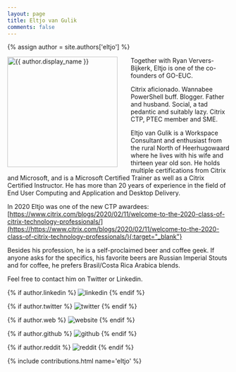 ```yaml
---
layout: page
title: Eltjo van Gulik
comments: false
---
```

{% assign author = site.authors['eltjo'] %}

<img style="float: left; width: 250px; margin-right: 30px;" src="{{ site.url }}{{ author.picture | relative_url }}" alt="{{ author.display_name }}">

Together with Ryan Ververs-Bijkerk, Eltjo is one of the co-founders of GO-EUC.

Citrix aficionado. Wannabee PowerShell buff. Blogger. Father and husband. Social, a tad pedantic and suitably lazy. Citrix CTP, PTEC member and SME.

Eltjo van Gulik is a Workspace Consultant and enthusiast from the rural North of Heerhugowaard where he lives with his wife and thirteen year old son. He holds multiple certifications from Citrix and Microsoft, and is a Microsoft Certified Trainer as well as a Citrix Certified Instructor. He has more than 20 years of experience in the field of End User Computing and Application and Desktop Delivery.

In 2020 Eltjo was one of the new CTP awardees: [https://www.citrix.com/blogs/2020/02/11/welcome-to-the-2020-class-of-citrix-technology-professionals/](https://https://www.citrix.com/blogs/2020/02/11/welcome-to-the-2020-class-of-citrix-technology-professionals/){:target="_blank"}

Besides his profession, he is a self-proclaimed beer and coffee geek. If anyone asks for the specifics, his favorite beers are Russian Imperial Stouts and for coffee, he prefers Brasil/Costa Rica Arabica blends.

Feel free to contact him on Twitter or Linkedin.

<div class="social-button-member">
{% if author.linkedin %}
<a style="text-decoration: none;" href="{{author.linkedin}}" target="_blank"><img class="author-box-socials-icon" src="{{ site.baseurl }}/assets/images/social/027-linkedin.png" alt="linkedin"></a>
{% endif %}

{% if author.twitter %}
<a style="text-decoration: none;" href="{{author.twitter}}" target="_blank"><img class="author-box-socials-icon" src="{{ site.baseurl }}/assets/images/social/008-twitter.png" alt="twitter"></a>
{% endif %}

{% if author.web %}
<a style="text-decoration: none;" href="{{author.web}}" target="_blank"><img class="author-box-socials-icon" src="{{ site.baseurl }}/assets/images/social/030-html-5.png" alt="website"></a>
{% endif %}

{% if author.github %}
<a style="text-decoration: none;" href="{{author.github}}" target="_blank"><img class="author-box-socials-icon" src="{{ site.baseurl }}/assets/images/social/050-github.png" alt="github"></a>
{% endif %}

{% if author.reddit %}
<a style="text-decoration: none;" href="{{author.reddit}}" target="_blank"><img class="author-box-socials-icon" src="{{ site.baseurl }}/assets/images/social/018-reddit.png" alt="reddit"></a>
{% endif %}
</div>

{% include contributions.html name='eltjo' %}